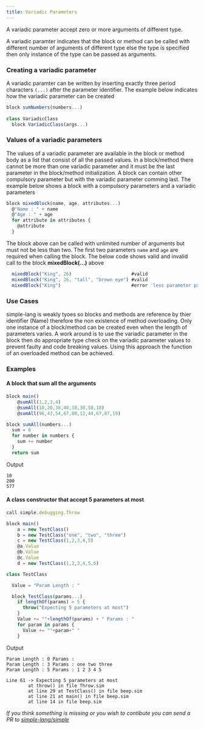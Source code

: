 ```yaml
---
title: Variadic Parameters
---
```


A variadic parameter accept zero or more arguments of different type. 

<!-- more -->

A variadic paramter indicates that the block or method can be called with different number of arguments of different type else the type is specified then only instance of the type can be passed as arguments. 

### Creating a variadic parameter

A variadic paramter can be written by inserting exactly three period characters `(...)` after the parameter identifier.
The example below indicates how the variadic parameter can be created

```js
block sumNumbers(numbers...)
  
class VariadicClass
  block VariadicClass(args...)
```

### Values of a variadic parameters

The values of a variadic parameter are available in the block or method body as a list that consist of all the passed values. In a block/method there cannot be more than one variadic parameter and it must be the last parameter in the block/method initialization. A block can contain other compulsory parameter but with the variadic parameter comming last. 
The example below shows a block with a compulsory parameters and a variadic parameters

```js
block mixedBlock(name, age, attributes...)
  @"Name : " + name
  @"Age : " + age 
  for attribute in attributes {
    @attribute
  }
```

The block above can be called with unlimited number of arguments but must not be less than two. The first two parameters `name` and `age` are required when calling the block. The below code shows valid and invalid call to the block **mixedBlock(...)** above

```js
  mixedBlock("King", 26)                      #valid
  mixedBlock("King", 26, "tall", "brown eye") #valid
  mixedBlock("King")                          #error 'less parameter passed'
```

### Use Cases
simple-lang is weakly tyoes so blocks and methods are reference by thier identifier (Name) therefore the non existence of method overloading. Only one instance of a block/method can be created even when the length of parameters varies. A work around is to use the variadic parameter in the block then do appropriate type check on the variadic parameter values to prevent faulty and code breaking values. Using this approach the function of an overloaded method can be achieved. 

### Examples

#### A block that sum all the arguments
```js
block main()
	@sumAll(1,2,3,4)
	@sumAll(10,20,30,40,10,30,50,10)
	@sumAll(96,43,54,67,88,12,44,67,87,19)

block sumAll(numbers...)
  sum = 0 
  for number in numbers {
    sum += number
  }
  return sum

```
Output
```
10
200
577
```

#### A class constructor that accept 5 parameters at most

```js
call simple.debugging.Throw

block main()
	a = new TestClass()
	b = new TestClass("one", "two", "three")
	c = new TestClass(1,2,3,4,5)
	@a.Value
	@b.Value
	@c.Value
	d = new TestClass(1,2,3,4,5,6)

class TestClass

  Value = "Param Length : "

  block TestClass(params...)
    if lengthOf(params) > 5 {
      throw("Expecting 5 parameters at most")
    }
	Value += ""+lengthOf(params) + " Params : "
    for param in params {
      Value += ""+param+" "
    }
```
Output
```
Param Length : 0 Params :
Param Length : 3 Params : one two three
Param Length : 5 Params : 1 2 3 4 5

Line 61 -> Expecting 5 parameters at most
        at throw() in file Throw.sim
        at line 29 at TestClass() in file beep.sim
        at line 21 at main() in file beep.sim
        at line 14 in file beep.sim
```

*If you think something is missing or you wish to contibute you can send a PR to [simple-lang/simple](https://github.com/simple-lang/simple)*